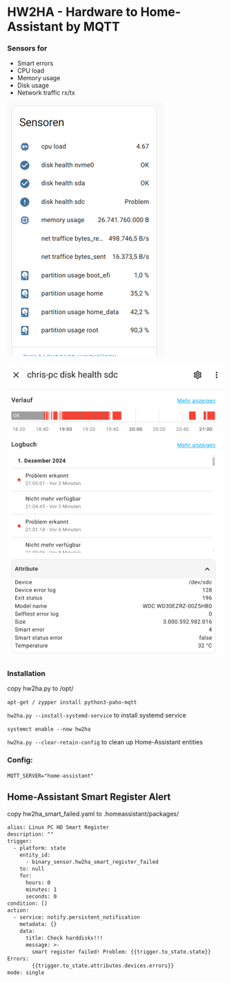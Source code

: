 # HW2HA - Hardware to Home-Assistant by MQTT

### Sensors for
* Smart errors
* CPU load
* Memory usage
* Disk usage
* Network traffic rx/tx

![Home-Assistant disk sensor](doc/home_assistant_sensors.png)

![Home-Assistant disk sensor](doc/home_assistant_harddisk.png)


### Installation

copy hw2ha.py to /opt/

`apt-get / zypper install python3-paho-mqtt`

`hw2ha.py --install-systemd-service` to install systemd service

`systemct enable --now hw2ha`

`hw2ha.py --clear-retain-config` to clean up Home-Assistant entities


### Config:

`MQTT_SERVER="home-assistant"`

## Home-Assistant Smart Register Alert

copy hw2ha_smart_failed.yaml to .homeassistant/packages/

```
alias: Linux PC HD Smart Register
description: ""
trigger:
  - platform: state
    entity_id:
      - binary_sensor.hw2ha_smart_register_failed
    to: null
    for:
      hours: 0
      minutes: 1
      seconds: 0
condition: []
action:
  - service: notify.persistent_notification
    metadata: {}
    data:
      title: Check harddisks!!!
      message: >-
        smart register failed! Problem: {{trigger.to_state.state}} Errors:
        {{trigger.to_state.attributes.devices.errors}}
mode: single

```
